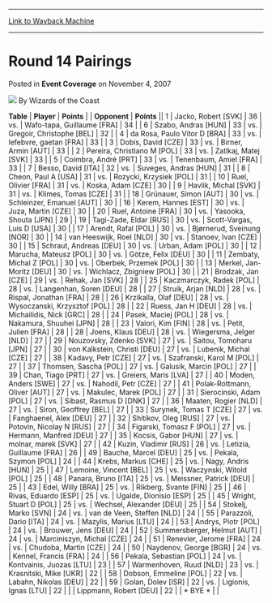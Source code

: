 
---
[Link to Wayback Machine](https://web.archive.org/web/20220521233651/https://magic.wizards.com/en/articles/archive/event-coverage/round-14-pairings-2007-11-04)

[_metadata_:author]:- "Wizards of the Coast"
[_metadata_:description]:- "TablePlayerPoints OpponentPoints 1Jacko, Robert [SVK] 36vs.Wafo-tapa, Guillaume [FRA] 34 6Szabo, Andras [HUN] 33vs.Gregoir, Christophe [BEL] 32 4da Rosa, Paulo Vitor D [BRA] 33vs.lefebvre, gaetan [FRA] 33 3Dobis, David [CZE] 33vs.Birner, Armin [AUT] 33 2Pereira, Christiano M [POL] 33vs.Zatlkaj, Matej [SVK] 33 5Coimbra, André [PRT] 33vs.Tenenbaum, Amiel [FRA] 33 7Besso, David"
[_metadata_:generator]:- "Drupal 7 (http://drupal.org)"
[_metadata_:node]:- "548506"
[_metadata_:publish_date]:- "2007-11-04"
[_metadata_:source]:- "div-main-content"
[_metadata_:title]:- "Round 14 Pairings"
[_metadata_:wayback_capture_timestamp]:- "2022-05-21 23:36:51"
[_metadata_:wayback_raw_url]:- "https://web.archive.org/web/20220521233651id_/https://magic.wizards.com/en/articles/archive/event-coverage/round-14-pairings-2007-11-04"
[_metadata_:wayback_url]:- "https://magic.wizards.com/en/articles/archive/event-coverage/round-14-pairings-2007-11-04"
---


Round 14 Pairings
=================



 Posted in **Event Coverage**
 on November 4, 2007 






![](https://media.magic.wizards.com/styles/auth_small/public/images/person/wizards_author.jpg)
By Wizards of the Coast













 **Table** | **Player** | **Points** |  | **Opponent** | **Points** ||  1 | Jacko, Robert [SVK] |  36 | vs. | Wafo-tapa, Guillaume [FRA] |  34 |
|  6 | Szabo, Andras [HUN] |  33 | vs. | Gregoir, Christophe [BEL] |  32 |
|  4 | da Rosa, Paulo Vitor D [BRA] |  33 | vs. | lefebvre, gaetan [FRA] |  33 |
|  3 | Dobis, David [CZE] |  33 | vs. | Birner, Armin [AUT] |  33 |
|  2 | Pereira, Christiano M [POL] |  33 | vs. | Zatlkaj, Matej [SVK] |  33 |
|  5 | Coimbra, André [PRT] |  33 | vs. | Tenenbaum, Amiel [FRA] |  33 |
|  7 | Besso, David [ITA] |  32 | vs. | Suveges, Andras [HUN] |  31 |
|  8 | Cheon, Paul A [USA] |  31 | vs. | Rozycki, Krzysiek [POL] |  31 |
|  10 | Ruel, Olivier [FRA] |  31 | vs. | Koska, Adam [CZE] |  30 |
|  9 | Havlik, Michal [SVK] |  31 | vs. | Klimes, Tomas [CZE] |  31 |
|  18 | Grünauer, Simon [AUT] |  30 | vs. | Schleinzer, Emanuel [AUT] |  30 |
|  16 | Kerem, Hannes [EST] |  30 | vs. | Juza, Martin [CZE] |  30 |
|  20 | Ruel, Antoine [FRA] |  30 | vs. | Yasooka, Shouta [JPN] |  29 |
|  19 | Tagi-Zade, Eldar [RUS] |  30 | vs. | Scott-Vargas, Luis D [USA] |  30 |
|  17 | Arendt, Rafal [POL] |  30 | vs. | Bjørnerud, Sveinung [NOR] |  30 |
|  14 | van Heeswijk, Roel [NLD] |  30 | vs. | Stanoev, Ivan [CZE] |  30 |
|  15 | Schraut, Andreas [DEU] |  30 | vs. | Urban, Adam [POL] |  30 |
|  12 | Marucha, Mateusz [POL] |  30 | vs. | Götze, Felix [DEU] |  30 |
|  11 | Zembaty, Michal Z [POL] |  30 | vs. | Oberbek, Przemek [POL] |  30 |
|  13 | Merkel, Jan-Moritz [DEU] |  30 | vs. | Wichlacz, Zbigniew [POL] |  30 |
|  21 | Brodzak, Jan [CZE] |  29 | vs. | Rehak, Jan [SVK] |  28 |
|  25 | Kaczmarczyk, Radek [POL] |  28 | vs. | Langenhan, Soren [DEU] |  28 |
|  27 | Struik, Arjan [NLD] |  28 | vs. | Rispal, Jonathan [FRA] |  28 |
|  26 | Krzikalla, Olaf [DEU] |  28 | vs. | Wysoczanski, Krzysztof [POL] |  28 |
|  22 | Ruess, Jan H [DEU] |  28 | vs. | Michailidis, Nick [GRC] |  28 |
|  24 | Pasek, Maciej [POL] |  28 | vs. | Nakamura, Shuuhei [JPN] |  28 |
|  23 | Valori, Kim [FIN] |  28 | vs. | Petit, Julien [FRA] |  28 |
|  28 | Joens, Klaus [DEU] |  28 | vs. | Wiegersma, Jelger [NLD] |  27 |
|  29 | Nouzovsky, Zdenko [SVK] |  27 | vs. | Saitou, Tomoharu [JPN] |  27 |
|  30 | von Kalkstein, Christi [DEU] |  27 | vs. | Lubenik, Michal [CZE] |  27 |
|  38 | Kadavy, Petr [CZE] |  27 | vs. | Szafranski, Karol M [POL] |  27 |
|  37 | Thomsen, Sascha [POL] |  27 | vs. | Galusik, Marcin [POL] |  27 |
|  39 | Chan, Tiago [PRT] |  27 | vs. | Greiers, Maris [LVA] |  27 |
|  40 | Moden, Anders [SWE] |  27 | vs. | Nahodil, Petr [CZE] |  27 |
|  41 | Polak-Rottmann, Oliver [AUT] |  27 | vs. | Makulec, Marek [POL] |  27 |
|  31 | Sierocinski, Adam [POL] |  27 | vs. | Sibast, Rasmus D [DNK] |  27 |
|  36 | Maaten, Rogier [NLD] |  27 | vs. | Siron, Geoffrey [BEL] |  27 |
|  33 | Surynek, Tomas T [CZE] |  27 | vs. | Fanghaenel, Alex [DEU] |  27 |
|  32 | Shitikov, Oleg [RUS] |  27 | vs. | Potovin, Nicolay N [RUS] |  27 |
|  34 | Figarski, Tomasz F [POL] |  27 | vs. | Hermann, Manfred [DEU] |  27 |
|  35 | Kocsis, Gabor [HUN] |  27 | vs. | molnar, marek [SVK] |  27 |
|  42 | Kuzin, Vladimir [RUS] |  26 | vs. | Letizia, Guillaume [FRA] |  26 |
|  49 | Bauche, Marcel [DEU] |  25 | vs. | Pekala, Szymon [POL] |  24 |
|  44 | Krebs, Markus [CHE] |  25 | vs. | Nagy, Andris [HUN] |  25 |
|  47 | Lemoine, Vincent [BEL] |  25 | vs. | Waczynski, Witold [POL] |  25 |
|  48 | Panara, Bruno [ITA] |  25 | vs. | Meissner, Patrick [DEU] |  25 |
|  43 | Edel, Willy [BRA] |  25 | vs. | Rikberg, Svante [FIN] |  25 |
|  46 | Rivas, Eduardo [ESP] |  25 | vs. | Ugalde, Dionisio [ESP] |  25 |
|  45 | Wright, Stuart D [POL] |  25 | vs. | Wechsel, Alexander [DEU] |  25 |
|  54 | Stokelj, Marko [SVN] |  24 | vs. | van de Veen, Steffen [NLD] |  24 |
|  55 | Parazzoli, Dario [ITA] |  24 | vs. | Mazylis, Marius [LTU] |  24 |
|  53 | Andrys, Piotr [POL] |  24 | vs. | Brouwer, Jens [DEU] |  24 |
|  52 | Summersberger, Helmut [AUT] |  24 | vs. | Marciniszyn, Michal [CZE] |  24 |
|  51 | Renevier, Jerome [FRA] |  24 | vs. | Chudoba, Martin [CZE] |  24 |
|  50 | Naydenov, George [BGR] |  24 | vs. | Kennel, Francis [FRA] |  24 |
|  56 | Pekala, Sebastian [POL] |  24 | vs. | Kontvainis, Juozas [LTU] |  23 |
|  57 | Warmenhoven, Ruud [NLD] |  23 | vs. | Krasnitski, Mike [UKR] |  22 |
|  58 | Dobson, Emmeline [POL] |  22 | vs. | Labahn, Nikolas [DEU] |  22 |
|  59 | Golan, Dolev [ISR] |  22 | vs. | Ligionis, Ignas [LTU] |  22 |
|  | Lippmann, Robert [DEU] |  22 |  | \* BYE \* |  |







